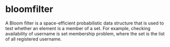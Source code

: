 # bloomfilter
A Bloom filter is a space-efficient probabilistic data structure that is used to test whether an element is a member of a set. For example, checking availability of username is set membership problem, where the set is the list of all registered username. 
